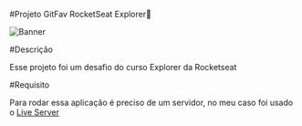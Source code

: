 #Projeto GitFav RocketSeat Explorer🚀

![Banner](https://cdn.discordapp.com/attachments/974659560260399174/974659627029508107/Capa.jpg)

#Descrição

Esse projeto foi um desafio do curso Explorer da Rocketseat

#Requisito

Para rodar essa aplicação é preciso de um servidor, no meu caso foi usado o <a href="https://marketplace.visualstudio.com/items?itemName=ritwickdey.LiveServer">Live Server</a>